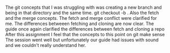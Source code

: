 The git concepts that I was struggling with was creating a new branch and being in that directory and the same time.  git checkout -b .  Also the fetch and the merge concepts.
The fetch and merge conflict were clarified for me.  The differences betweeen fetching and cloning are now clear.
The guide once again clarified the differences between fetch and cloning a repo
After this assignment I feel that the concepts to this point on git make sense
The session went well but unfortunately our guide had issues with sound and we couldn't really understand her.